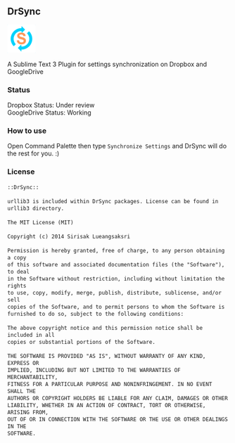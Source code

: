 ## DrSync

![DrSync Logo](https://raw.githubusercontent.com/spywhere/spywhere.github.com/master/images/drsync/DrSyncMini.png)

A Sublime Text 3 Plugin for settings synchronization on Dropbox and GoogleDrive

### Status

Dropbox Status: Under review<br />
GoogleDrive Status: Working

### How to use
Open Command Palette then type `Synchronize Settings` and DrSync will do the rest for you. :)

### License
	::DrSync::

	urllib3 is included within DrSync packages. License can be found in urllib3 directory.

	The MIT License (MIT)

	Copyright (c) 2014 Sirisak Lueangsaksri

	Permission is hereby granted, free of charge, to any person obtaining a copy
	of this software and associated documentation files (the "Software"), to deal
	in the Software without restriction, including without limitation the rights
	to use, copy, modify, merge, publish, distribute, sublicense, and/or sell
	copies of the Software, and to permit persons to whom the Software is
	furnished to do so, subject to the following conditions:

	The above copyright notice and this permission notice shall be included in all
	copies or substantial portions of the Software.

	THE SOFTWARE IS PROVIDED "AS IS", WITHOUT WARRANTY OF ANY KIND, EXPRESS OR
	IMPLIED, INCLUDING BUT NOT LIMITED TO THE WARRANTIES OF MERCHANTABILITY,
	FITNESS FOR A PARTICULAR PURPOSE AND NONINFRINGEMENT. IN NO EVENT SHALL THE
	AUTHORS OR COPYRIGHT HOLDERS BE LIABLE FOR ANY CLAIM, DAMAGES OR OTHER
	LIABILITY, WHETHER IN AN ACTION OF CONTRACT, TORT OR OTHERWISE, ARISING FROM,
	OUT OF OR IN CONNECTION WITH THE SOFTWARE OR THE USE OR OTHER DEALINGS IN THE
	SOFTWARE.
